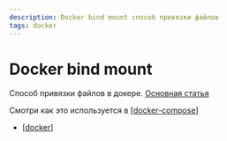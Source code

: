 ```yaml
---
description: Docker bind mount способ привязки файлов
tags: docker
---
```

# Docker bind mount

Способ привязки файлов в докере. [Основная статья](https://docs.docker.com/storage/bind-mounts/)

Смотри как это используется в [[docker-compose]]

- [[docker]]

[//begin]: # "Autogenerated link references for markdown compatibility"
[docker-compose]: docker-compose "Docker compose"
[docker]: ../lists/docker "Docker"
[//end]: # "Autogenerated link references"